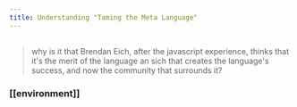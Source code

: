 ```yaml
---
title: Understanding "Taming the Meta Language"
---
```


##
> why is it that Brendan Eich, after the javascript experience, thinks that it's the merit of the language an sich that creates the language's success, and now the community that surrounds it?
### [[environment]]
##

